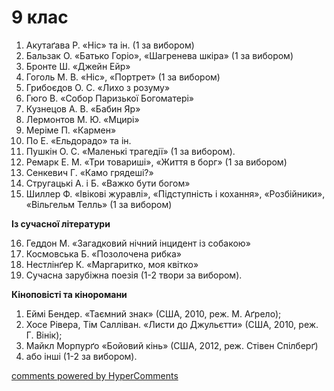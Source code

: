 <div id="hypercomments_widget" class="js-hypercomments-widget invisible"></div>

# 9 клас

1.	Акутаґава Р. «Ніс» та ін. (1 за вибором)
2.	Бальзак О. «Батько Горіо», «Шагренева шкіра» (1 за вибором)
3.	Бронте Ш. «Джейн Ейр»
4.	Гоголь М. В. «Ніс», «Портрет» (1 за вибором)
5.	Грибоєдов О. С. «Лихо з розуму»
6.	Гюго В. «Собор Паризької Богоматері»
7.	Кузнецов А. В. «Бабин Яр»
8.	Лермонтов М. Ю. «Мцирі»
9.	Меріме П. «Кармен»
10.	По Е. «Ельдорадо» та ін.
11.	Пушкін О. С. «Маленькі трагедії» (1 за вибором).
12.	Ремарк Е. М. «Три товариші», «Життя в борг» (1 за вибором)
13.	Сенкевич Г. «Камо грядеші?» 
14.	Стругацькі А. і Б. «Важко бути богом»
15.	Шиллер Ф. «Івікові журавлі», «Підступність і кохання», «Розбійники», «Вільгельм Телль» (1 за вибором)

**Із сучасної літератури**

16.	Геддон М. «Загадковий нічний інцидент із собакою»
17.	Космовська Б. «Позолочена рибка»
18.	Нестлінґер К. «Маргаритко, моя квітко»
19.	Сучасна зарубіжна поезія (1-2 твори за вибором). 

**Кіноповісті та кіноромани**

1.	Еймі Бендер. «Таємний знак» (США, 2010, реж. М. Аґрело); 
2.	Хосе Рівера, Тім Салліван. «Листи до Джульєтти» (США, 2010, реж. Г. Вінік); 
3.	Майкл Морпурґо «Бойовий кінь» (США, 2012, реж. Стівен Спілберґ)  
4.	або інші (1-2 за вибором).


<div class="js-hypercomments-container">
<a href="http://hypercomments.com" class="hc-link" title="comments widget">comments powered by HyperComments</a>
</div>